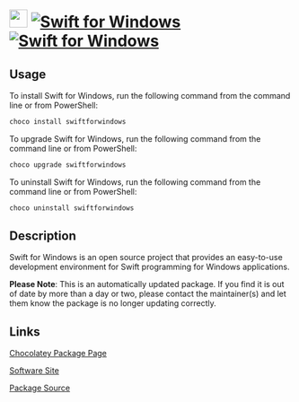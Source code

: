 ﻿# <img src="https://cdn.jsdelivr.net/gh/mkevenaar/chocolatey-packages@0559168c31d243f6d0803426064a0513df5cd34b/icons/swiftforwindows.png" width="32" height="32"/> [![Swift for Windows](https://img.shields.io/chocolatey/v/swiftforwindows.svg?label=Swift+for+Windows)](https://community.chocolatey.org/packages/swiftforwindows) [![Swift for Windows](https://img.shields.io/chocolatey/dt/swiftforwindows.svg)](https://community.chocolatey.org/packages/swiftforwindows)

## Usage

To install Swift for Windows, run the following command from the command line or from PowerShell:

```powershell
choco install swiftforwindows
```

To upgrade Swift for Windows, run the following command from the command line or from PowerShell:

```powershell
choco upgrade swiftforwindows
```

To uninstall Swift for Windows, run the following command from the command line or from PowerShell:

```powershell
choco uninstall swiftforwindows
```

## Description

Swift for Windows is an open source project that provides an easy-to-use development environment for Swift programming for Windows applications.

**Please Note**: This is an automatically updated package. If you find it is
out of date by more than a day or two, please contact the maintainer(s) and
let them know the package is no longer updating correctly.


## Links

[Chocolatey Package Page](https://community.chocolatey.org/packages/swiftforwindows)

[Software Site](https://swiftforwindows.github.io/)

[Package Source](https://github.com/mkevenaar/chocolatey-packages/tree/master/automatic/swiftforwindows)

